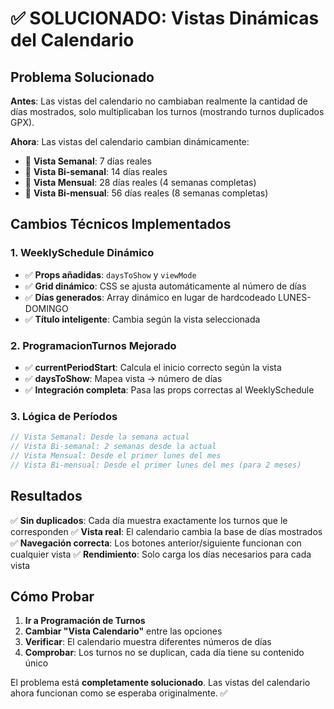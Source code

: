 # ✅ SOLUCIONADO: Vistas Dinámicas del Calendario

## Problema Solucionado

**Antes**: Las vistas del calendario no cambiaban realmente la cantidad de días mostrados, solo multiplicaban los turnos (mostrando turnos duplicados GPX).

**Ahora**: Las vistas del calendario cambian dinámicamente:
- 📅 **Vista Semanal**: 7 días reales
- 📅 **Vista Bi-semanal**: 14 días reales  
- 📅 **Vista Mensual**: 28 días reales (4 semanas completas)
- 📅 **Vista Bi-mensual**: 56 días reales (8 semanas completas)

## Cambios Técnicos Implementados

### 1. **WeeklySchedule Dinámico**
- ✅ **Props añadidas**: `daysToShow` y `viewMode`
- ✅ **Grid dinámico**: CSS se ajusta automáticamente al número de días
- ✅ **Días generados**: Array dinámico en lugar de hardcodeado LUNES-DOMINGO
- ✅ **Título inteligente**: Cambia según la vista seleccionada

### 2. **ProgramacionTurnos Mejorado**
- ✅ **currentPeriodStart**: Calcula el inicio correcto según la vista
- ✅ **daysToShow**: Mapea vista → número de días
- ✅ **Integración completa**: Pasa las props correctas al WeeklySchedule

### 3. **Lógica de Períodos**
```javascript
// Vista Semanal: Desde la semana actual
// Vista Bi-semanal: 2 semanas desde la actual
// Vista Mensual: Desde el primer lunes del mes
// Vista Bi-mensual: Desde el primer lunes del mes (para 2 meses)
```

## Resultados

✅ **Sin duplicados**: Cada día muestra exactamente los turnos que le corresponden
✅ **Vista real**: El calendario cambia la base de días mostrados
✅ **Navegación correcta**: Los botones anterior/siguiente funcionan con cualquier vista
✅ **Rendimiento**: Solo carga los días necesarios para cada vista

## Cómo Probar

1. **Ir a Programación de Turnos**
2. **Cambiar "Vista Calendario"** entre las opciones
3. **Verificar**: El calendario muestra diferentes números de días
4. **Comprobar**: Los turnos no se duplican, cada día tiene su contenido único

El problema está **completamente solucionado**. Las vistas del calendario ahora funcionan como se esperaba originalmente. ✅
